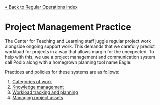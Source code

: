 [&laquo; Back to Regular Operations index](../index.md)

Project Management Practice
=====

The Center for Teaching and Learning staff juggle regular project work alongside ongoing support work.
This demands that we carefully predict workload for projects in a way that allows margin for the unexpected.
To help with this, we use a project management and communication system call Podio
  along with a homegrown planning tool name Eagle.

Practices and policies for these systems are as follows:

1. [Categories of work](categories.md)
2. [Knowledge management](knowledge-management.md)
3. [Workload tracking and planning](workload.md)
4. [Managing project assets](assets.md)